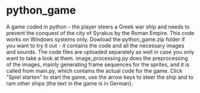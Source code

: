 # python_game
A game coded in python - the player steers a Greek war ship and needs to prevent the conquest of the city of Syrakus by the Roman Empire. This code works on Windows systems only.
Dowload the python_game.zip folder if you want to try it out - it contains the code and all the necessary images and sounds. The code files are uploaded separately as well in case you only want to take a look at them. image_processing.py does the preprocessing of the images, mainly generating frame sequences for the sprites, and it is called from main.py, which contains the actual code for the game.
Click "Spiel starten" to start the game, use the arrow keys to steer the ship and to ram other ships (the text in the game is in German).
